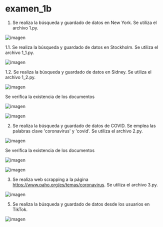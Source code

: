 # examen_1b

1. Se realiza la búsqueda y guardado de datos en New York. Se utiliza el archivo 1.py.

![imagen](https://user-images.githubusercontent.com/56648554/128414224-5fb3a98a-577a-432e-b255-654f09f84308.png)

1.1. Se realiza la búsqueda y guardado de datos en Stockholm. Se utiliza el archivo 1_1.py.

![imagen](https://user-images.githubusercontent.com/56648554/128415268-561d05db-fc5d-4b49-a40a-230fe125dcec.png)

1.2. Se realiza la búsqueda y guardado de datos en Sidney. Se utiliza el archivo 1_2.py.

![imagen](https://user-images.githubusercontent.com/56648554/128415377-67814254-872d-4999-a133-7887893728e7.png)

Se verifica la existencia de los documentos

![imagen](https://user-images.githubusercontent.com/56648554/128415471-c2e23c60-65a8-4c60-82d5-e7557132fe81.png)

![imagen](https://user-images.githubusercontent.com/56648554/128415529-646875a9-3271-4b53-9b20-6b9f872ce5a9.png)


2. Se realiza la búsqueda y guardado de datos de COVID. Se emplea las palabras clave 'coronavirus' y 'covid'. Se utiliza el archivo 2.py.

![imagen](https://user-images.githubusercontent.com/56648554/128415782-c48bd65e-44d6-4d63-8e7d-8cbdd095307f.png)

Se verifica la existencia de los documentos

![imagen](https://user-images.githubusercontent.com/56648554/128416079-c58d5cd8-7596-4b73-928b-4687e105a938.png)

![imagen](https://user-images.githubusercontent.com/56648554/128416115-a8af9810-5127-4707-92bd-995bc7fc5c03.png)

3. Se realiza web scrapping a la página https://www.paho.org/es/temas/coronavirus. Se utiliza el archivo 3.py.

![imagen](https://user-images.githubusercontent.com/56648554/128418829-e4a91e0e-eec4-4666-93fa-b17bbe8b0ad8.png)

5. Se realiza la búsqueda y guardado de datos desde los usuarios en TikTok.

![imagen](https://user-images.githubusercontent.com/56648554/128420166-46721e2d-3c58-44f1-b4d6-df49e46efb19.png)
